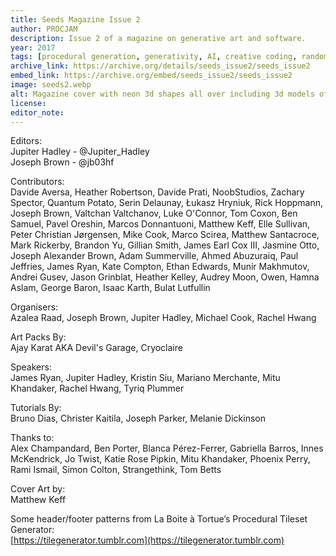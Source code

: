 ```yaml
---
title: Seeds Magazine Issue 2
author: PROCJAM
description: Issue 2 of a magazine on generative art and software.
year: 2017
tags: [procedural generation, generativity, AI, creative coding, randomness, programming]
archive_link: https://archive.org/details/seeds_issue2/seeds_issue2
embed_link: https://archive.org/embed/seeds_issue2/seeds_issue2
image: seeds2.webp
alt: Magazine cover with neon 3d shapes all over including 3d models of drinks, palm trees, hamburger, cupcakes and torus, star and ellipsoid shapes
license: 
editor_note: 
---
```


Editors:  
Jupiter Hadley - @Jupiter_Hadley  
Joseph Brown - @jb03hf

Contributors:  
Davide Aversa, Heather Robertson, Davide Prati, NoobStudios, Zachary Spector, Quantum Potato, Serin Delaunay, Łukasz Hryniuk, Rick Hoppmann, Joseph Brown, Valtchan Valtchanov, Luke O'Connor, Tom Coxon, Ben Samuel, Pavel Oreshin, Marcos Donnantuoni, Matthew Keff, Elle Sullivan, Peter Christian Jørgensen, Mike Cook, Marco Scirea, Matthew Santacroce, Mark Rickerby, Brandon Yu, Gillian Smith, James Earl Cox III, Jasmine Otto, Joseph Alexander Brown, Adam Summerville, Ahmed Abuzuraiq, Paul Jeffries, James Ryan, Kate Compton, Ethan Edwards, Munir Makhmutov, Andrei Gusev, Jason Grinblat, Heather Kelley, Audrey Moon, Owen, Hamna Aslam, George Baron, Isaac Karth, Bulat Lutfullin

Organisers:  
Azalea Raad, Joseph Brown,
Jupiter Hadley, Michael Cook,
Rachel Hwang

Art Packs By:  
Ajay Karat AKA
Devil's Garage, Cryoclaire

Speakers:  
James Ryan, Jupiter
Hadley, Kristin Siu, Mariano
Merchante, Mitu Khandaker,
Rachel Hwang, Tyriq Plummer

Tutorials By:  
Bruno Dias,
Christer Kaitila, Joseph Parker,
Melanie Dickinson

Thanks to:  
Alex Champandard, Ben Porter,
Blanca Pérez-Ferrer, Gabriella Barros, Innes
McKendrick, Jo Twist, Katie Rose Pipkin,
Mitu Khandaker, Phoenix Perry, Rami
Ismail, Simon Colton, Strangethink, Tom
Betts

Cover Art by:  
Matthew Keff

Some header/footer patterns from La
Boite à Tortue’s Procedural Tileset
Generator:  
[https://tilegenerator.tumblr.com](https://tilegenerator.tumblr.com)
